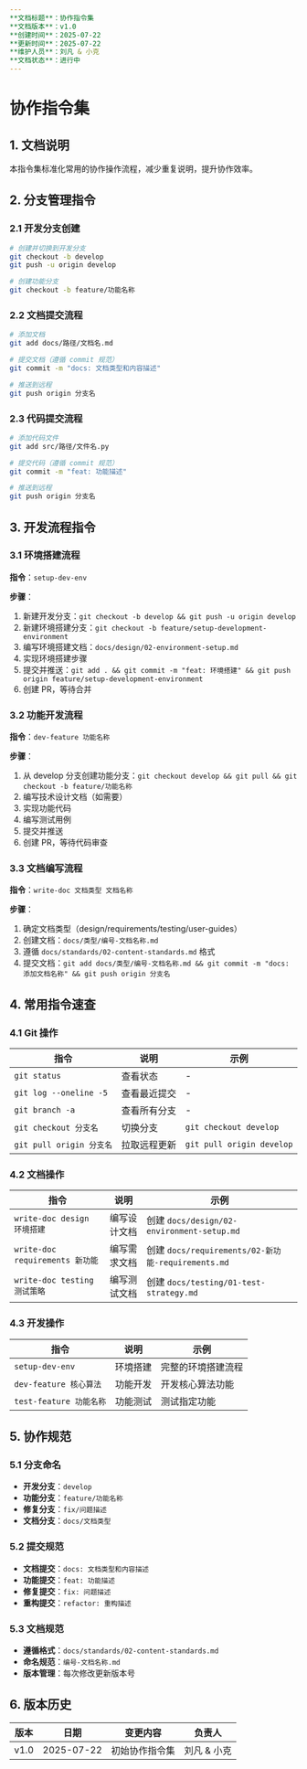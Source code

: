 ```yaml
---
**文档标题**：协作指令集
**文档版本**：v1.0
**创建时间**：2025-07-22
**更新时间**：2025-07-22
**维护人员**：刘凡 & 小克
**文档状态**：进行中
---
```


# 协作指令集

## 1. 文档说明

本指令集标准化常用的协作操作流程，减少重复说明，提升协作效率。

## 2. 分支管理指令

### 2.1 开发分支创建

```bash
# 创建并切换到开发分支
git checkout -b develop
git push -u origin develop

# 创建功能分支
git checkout -b feature/功能名称
```

### 2.2 文档提交流程

```bash
# 添加文档
git add docs/路径/文档名.md

# 提交文档（遵循 commit 规范）
git commit -m "docs: 文档类型和内容描述"

# 推送到远程
git push origin 分支名
```

### 2.3 代码提交流程

```bash
# 添加代码文件
git add src/路径/文件名.py

# 提交代码（遵循 commit 规范）
git commit -m "feat: 功能描述"

# 推送到远程
git push origin 分支名
```

## 3. 开发流程指令

### 3.1 环境搭建流程

**指令**：`setup-dev-env`

**步骤**：

1. 新建开发分支：`git checkout -b develop && git push -u origin develop`
2. 新建环境搭建分支：`git checkout -b feature/setup-development-environment`
3. 编写环境搭建文档：`docs/design/02-environment-setup.md`
4. 实现环境搭建步骤
5. 提交并推送：`git add . && git commit -m "feat: 环境搭建" && git push origin feature/setup-development-environment`
6. 创建 PR，等待合并

### 3.2 功能开发流程

**指令**：`dev-feature 功能名称`

**步骤**：

1. 从 develop 分支创建功能分支：`git checkout develop && git pull && git checkout -b feature/功能名称`
2. 编写技术设计文档（如需要）
3. 实现功能代码
4. 编写测试用例
5. 提交并推送
6. 创建 PR，等待代码审查

### 3.3 文档编写流程

**指令**：`write-doc 文档类型 文档名称`

**步骤**：

1. 确定文档类型（design/requirements/testing/user-guides）
2. 创建文档：`docs/类型/编号-文档名称.md`
3. 遵循 `docs/standards/02-content-standards.md` 格式
4. 提交文档：`git add docs/类型/编号-文档名称.md && git commit -m "docs: 添加文档名称" && git push origin 分支名`

## 4. 常用指令速查

### 4.1 Git 操作

| 指令 | 说明 | 示例 |
| ---- | ---- | ---- |
| `git status` | 查看状态 | - |
| `git log --oneline -5` | 查看最近提交 | - |
| `git branch -a` | 查看所有分支 | - |
| `git checkout 分支名` | 切换分支 | `git checkout develop` |
| `git pull origin 分支名` | 拉取远程更新 | `git pull origin develop` |

### 4.2 文档操作

| 指令 | 说明 | 示例 |
| ---- | ---- | ---- |
| `write-doc design 环境搭建` | 编写设计文档 | 创建 `docs/design/02-environment-setup.md` |
| `write-doc requirements 新功能` | 编写需求文档 | 创建 `docs/requirements/02-新功能-requirements.md` |
| `write-doc testing 测试策略` | 编写测试文档 | 创建 `docs/testing/01-test-strategy.md` |

### 4.3 开发操作

| 指令 | 说明 | 示例 |
| ---- | ---- | ---- |
| `setup-dev-env` | 环境搭建 | 完整的环境搭建流程 |
| `dev-feature 核心算法` | 功能开发 | 开发核心算法功能 |
| `test-feature 功能名称` | 功能测试 | 测试指定功能 |

## 5. 协作规范

### 5.1 分支命名

- **开发分支**：`develop`
- **功能分支**：`feature/功能名称`
- **修复分支**：`fix/问题描述`
- **文档分支**：`docs/文档类型`

### 5.2 提交规范

- **文档提交**：`docs: 文档类型和内容描述`
- **功能提交**：`feat: 功能描述`
- **修复提交**：`fix: 问题描述`
- **重构提交**：`refactor: 重构描述`

### 5.3 文档规范

- **遵循格式**：`docs/standards/02-content-standards.md`
- **命名规范**：`编号-文档名称.md`
- **版本管理**：每次修改更新版本号

## 6. 版本历史

| 版本 | 日期 | 变更内容 | 负责人 |
| ---- | ---- | -------- | ------ |
| v1.0 | 2025-07-22 | 初始协作指令集 | 刘凡 & 小克 |
